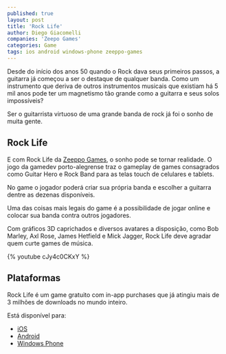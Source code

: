 ```yaml
---
published: true
layout: post
title: 'Rock Life'
author: Diego Giacomelli
companies: 'Zeepo Games'
categories: Game
tags: ios android windows-phone zeeppo-games
---
```

Desde do início dos anos 50 quando o Rock dava seus primeiros passos, a guitarra já começou a ser o destaque de qualquer banda. Como um instrumento que deriva de outros instrumentos musicais que existiam há 5 mil anos pode ter um magnetismo tão grande como a guitarra e seus solos impossíveis?

Ser o guitarrista virtuoso de uma grande banda de rock já foi o sonho de muita gente.

## Rock Life

E com Rock Life da [Zeeppo Games](http://zeeppo.com), o sonho pode se tornar realidade. O jogo da gamedev porto-alegrense traz o gameplay de games consagrados como Guitar Hero e Rock Band para as telas touch de celulares e tablets. 

No game o jogador poderá criar sua própria banda e escolher a guitarra dentre as dezenas disponíveis.

Uma das coisas mais legais do game é a possibilidade de jogar online e colocar sua banda contra outros jogadores.

Com gráficos 3D caprichados e diversos avatares a disposição, como Bob Marley, Axl Rose, James Hetfield e Mick Jagger, Rock Life deve agradar quem curte games de música.

{% youtube cJy4c0CKxY %}

## Plataformas
Rock Life é um game gratuito com in-app purchases que já atingiu mais de 3 milhões de downloads no mundo inteiro.

Está disponível para:
* [iOS](https://itunes.apple.com/app/id707892944)
* [Android](https://play.google.com/store/apps/details?id=com.Zeeppo.RockLife)
* [Windows Phone](http://windowsphone.com/s?appid=caa78cc2-a540-4156-9865-b6e2b5c3aefc)